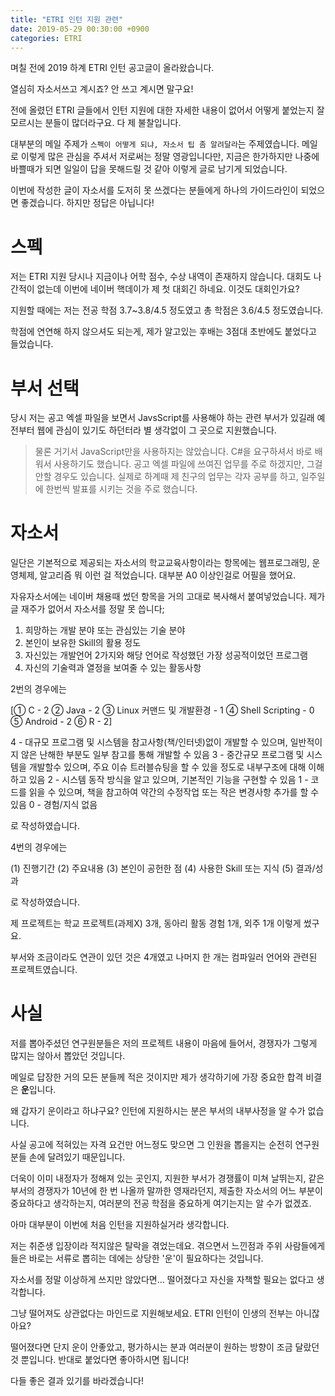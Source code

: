 ```yaml
---
title: "ETRI 인턴 지원 관련"
date: 2019-05-29 00:30:00 +0900
categories: ETRI
---
```


며칠 전에 2019 하계 ETRI 인턴 공고글이 올라왔습니다.

열심히 자소서쓰고 계시죠? 안 쓰고 계시면 말구요!

전에 올렸던 ETRI 글들에서 인턴 지원에 대한 자세한 내용이 없어서 어떻게 붙었는지 잘 모르시는 분들이 많더라구요. 다 제 불찰입니다.

대부분의 메일 주제가 `스펙이 어떻게 되냐, 자소서 팁 좀 알려달라`는 주제였습니다. 메일로 이렇게 많은 관심을 주셔서 저로써는 정말 영광입니다만, 지금은 한가하지만 나중에 바쁠때가 되면 일일이 답을 못해드릴 것 같아 이렇게 글로 남기게 되었습니다.

이번에 작성한 글이 자소서를 도저히 못 쓰겠다는 분들에게 하나의 가이드라인이 되었으면 좋겠습니다. 하지만 정답은 아닙니다!

# 스펙

저는 ETRI 지원 당시나 지금이나 어학 점수, 수상 내역이 존재하지 않습니다. 대회도 나간적이 없는데 이번에 네이버 핵데이가 제 첫 대회긴 하네요. 이것도 대회인가요?

지원할 때에는 저는 전공 학점 3.7~3.8/4.5 정도였고 총 학점은 3.6/4.5 정도였습니다.

학점에 연연해 하지 않으셔도 되는게, 제가 알고있는 후배는 3점대 초반에도 붙었다고 들었습니다.

# 부서 선택

당시 저는 공고 엑셀 파일을 보면서 JavsScript를 사용해야 하는 관련 부서가 있길래 예전부터 웹에 관심이 있기도 하던터라 별 생각없이 그 곳으로 지원했습니다.

> 물론 거기서 JavaScript만을 사용하지는 않았습니다. C#을 요구하셔서 바로 배워서 사용하기도 했습니다. 공고 엑셀 파일에 쓰여진 업무를 주로 하겠지만, 그걸 안할 경우도 있습니다. 실제로 하계때 제 친구의 업무는 각자 공부를 하고, 일주일에 한번씩 발표를 시키는 것을 주로 했습니다.

# 자소서

일단은 기본적으로 제공되는 자소서의 학교교육사항이라는 항목에는 웹프로그래밍, 운영체제, 알고리즘 뭐 이런 걸 적었습니다. 대부분 A0 이상인걸로 어필을 했어요.

자유자소서에는 네이버 채용때 썼던 항목을 거의 고대로 복사해서 붙여넣었습니다. 제가 글 재주가 없어서 자소서를 정말 못 씁니다;

1. 희망하는 개발 분야 또는 관심있는 기술 분야
2. 본인이 보유한 Skill의 활용 정도
3. 자신있는 개발언어 2가지와 해당 언어로 작성했던 가장 성공적이었던 프로그램
4. 자신의 기술력과 열정을 보여줄 수 있는 활동사항

2번의 경우에는 

[① C - 2 ② Java - 2 ③ Linux 커맨드 및 개발환경 - 1 ④ Shell Scripting - 0 ⑤ Android - 2 ⑥ R - 2] 

4 - 대규모 프로그램 및 시스템을 참고사항(책/인터넷)없이 개발할 수 있으며, 일반적이지 않은 난해한 부분도 일부 참고를 통해 개발할 수 있음 
3 - 중간규모 프로그램 및 시스템을 개발할수 있으며, 주요 이슈 트러블슈팅을 할 수 있을 정도로 내부구조에 대해 이해하고 있음 
2 - 시스템 동작 방식을 알고 있으며, 기본적인 기능을 구현할 수 있음 
1 - 코드를 읽을 수 있으며, 책을 참고하여 약간의 수정작업 또는 작은 변경사항 추가를 할 수 있음 
0 - 경험/지식 없음

로 작성하였습니다.

4번의 경우에는 

(1) 진행기간 
(2) 주요내용 
(3) 본인이 공헌한 점 
(4) 사용한 Skill 또는 지식 
(5) 결과/성과

로 작성하였습니다.

제 프로젝트는 학교 프로젝트(과제X) 3개, 동아리 활동 경험 1개, 외주 1개 이렇게 썼구요.

부서와 조금이라도 연관이 있던 것은 4개였고 나머지 한 개는 컴파일러 언어와 관련된 프로젝트였습니다.

# 사실

저를 뽑아주셨던 연구원분들은 저의 프로젝트 내용이 마음에 들어서, 경쟁자가 그렇게 많지는 않아서 뽑았던 것입니다.

메일로 답장한 거의 모든 분들께 적은 것이지만 제가 생각하기에 가장 중요한 합격 비결은 **운**입니다.

왜 갑자기 운이라고 하냐구요? 인턴에 지원하시는 분은 부서의 내부사정을 알 수가 없습니다.

사실 공고에 적혀있는 자격 요건만 어느정도 맞으면 그 인원을 뽑을지는 순전히 연구원 분들 손에 달려있기 때문입니다.

더욱이 이미 내정자가 정해져 있는 곳인지, 
지원한 부서가 경쟁률이 미쳐 날뛰는지, 
같은 부서의 경쟁자가 10년에 한 번 나올까 말까한 영재라던지, 
제출한 자소서의 어느 부분이 중요하다고 생각하는지, 
여러분의 전공 학점을 중요하게 여기는지는 알 수가 없겠죠.

아마 대부분이 이번에 처음 인턴을 지원하실거라 생각합니다.

저는 취준생 입장이라 적지않은 탈락을 겪었는데요. 겪으면서 느낀점과 주위 사람들에게 들은 바로는 서류로 뽑히는 데에는 상당한 '운'이 필요하다는 것입니다. 

자소서를 정말 이상하게 쓰지만 않았다면... 떨어졌다고 자신을 자책할 필요는 없다고 생각합니다.

그냥 떨어져도 상관없다는 마인드로 지원해보세요. ETRI 인턴이 인생의 전부는 아니잖아요?

떨어졌다면 단지 운이 안좋았고, 평가하시는 분과 여러분이 원하는 방향이 조금 달랐던 것 뿐입니다. 반대로 붙었다면 좋아하시면 됩니다!

다들 좋은 결과 있기를 바라겠습니다!
